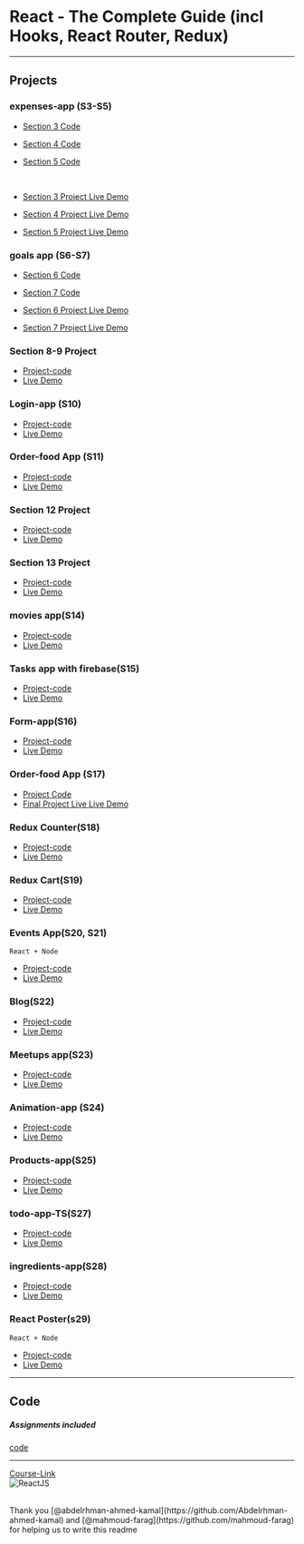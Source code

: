 # React - The Complete Guide (incl Hooks, React Router, Redux)

---

## Projects

### expenses-app (S3-S5)

- [Section 3 Code](./Projects/01-Expenses-app/S03-project)
- [Section 4 Code](./Projects/01-Expenses-app/S04-project/)
- [Section 5 Code](./Projects/01-Expenses-app/S05-project/)

  <br/>

- [Section 3 Project Live Demo](https://magnificent-dango-1b4f0b.netlify.app/)
- [Section 4 Project Live Demo](https://main--lively-truffle-bf40e4.netlify.app/)
- [Section 5 Project Live Demo](https://main--lively-truffle-bf40e4.netlify.app/)

### goals app (S6-S7)

- [Section 6 Code](./Projects/02-goals-app/S06-project/)
- [Section 7 Code](./Projects/02-goals-app/S07-project/)
  <br/>

- [Section 6 Project Live Demo](https://main--benevolent-twilight-8b94ef.netlify.app/)
- [Section 7 Project Live Demo](https://main--benevolent-twilight-8b94ef.netlify.app/)

### Section 8-9 Project

- [Project-code](./Projects/03-section-8-9-project)
- [Live Demo](https://main--quiet-cannoli-bb646e.netlify.app/)

### Login-app (S10)

- [Project-code](./Projects/04-Login-app-s10/)
- [Live Demo](https://main--merry-faloodeh-d33aba.netlify.app/)

### Order-food App (S11)

- [Project-code](./Projects/05-order-food-app/S11-project/)
- [Live Demo](https://main--curious-paletas-7320fb.netlify.app/)

### Section 12 Project

- [Project-code](./Projects/06-S12-project)
- [Live Demo](https://main--iridescent-druid-7ac1af.netlify.app/)

### Section 13 Project

- [Project-code](./Projects/07-S13-project)
- [Live Demo](https://main--animated-yeot-04c2ee.netlify.app/)

### movies app(S14)

- [Project-code](./Projects/08-movies-app)
- [Live Demo](https://main--bespoke-monstera-795aad.netlify.app/)

### Tasks app with firebase(S15)

- [Project-code](./Projects/09-task-app-firbase/)
- [Live Demo](https://main--cute-crumble-54f5c9.netlify.app/)

### Form-app(S16)

- [Project-code](./Projects/10-form-app)
- [Live Demo](https://main--whimsical-naiad-cc7991.netlify.app/)

### Order-food App (S17)

- [Project Code](./Projects/05-order-food-app/S17-project/)
- [Final Project Live Live Demo](https://main--iridescent-parfait-d5a2b5.netlify.app/)

### Redux Counter(S18)

- [Project-code](./Projects/11-redux-counter)
- [Live Demo](https://main--sunny-mandazi-728f39.netlify.app/)

### Redux Cart(S19)

- [Project-code](./Projects/12-redux-cart)
- [Live Demo](https://main--rainbow-sawine-67cd3c.netlify.app/)

### Events App(S20, S21)

`React + Node`

- [Project-code](./Projects/13-events-app)
- [Live Demo](https://admirable-clafoutis-f99a8c.netlify.app/)

### Blog(S22)

- [Project-code](./Projects/14-Blog)
- [Live Demo](https://main--boisterous-dasik-c8589b.netlify.app/)

### Meetups app(S23)

- [Project-code](./Projects/15-meetups-app)
- [Live Demo](https://main--boisterous-dasik-c8589b.netlify.app/)

### Animation-app (S24)

- [Project-code](./Projects/16-animation-app)
- [Live Demo](https://main--timely-buttercream-31f635.netlify.app/)

### Products-app(S25)

- [Project-code](./Projects/17-Products-app)
- [Live Demo]()

### todo-app-TS(S27)

- [Project-code](./Projects/18-todo-app-TS)
- [Live Demo]()

### ingredients-app(S28)

- [Project-code](./Projects/19-ingredients-app/)
- [Live Demo]()

### React Poster(s29)

`React + Node`

- [Project-code](./Projects/20-react-poster/)
- [Live Demo]()

---

## Code

##### Assignments included

[code](Code)

---

[Course-Link](https://www.udemy.com/course/react-the-complete-guide-incl-redux/)<br>
![ReactJS](https://github.com/Abu-ellil/Kalbonyan-Elmarsos/assets/94858304/75abc427-05cf-42f9-bb9c-124cb09cf5d3)

<br>
Thank you [@abdelrhman-ahmed-kamal](https://github.com/Abdelrhman-ahmed-kamal) and [@mahmoud-farag](https://github.com/mahmoud-farag) for helping us to write this readme
